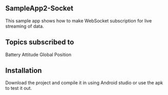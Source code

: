 ## SampleApp2-Socket 

This sample app shows how to make WebSocket subscription for live streaming of data.

## Topics subscribed to

Battery
Attitude
Global Position

## Installation

Download the project and compile it in using Android studio or use the apk to test it out. 

